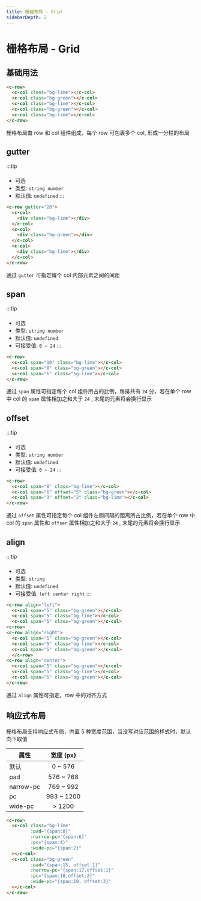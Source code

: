 ```yaml
---
title: 栅格布局 - Grid 
sidebarDepth: 2 
---
```

#  栅格布局 - Grid

基础用法
---

<gird-gird-demo></gird-gird-demo>

```html
<c-row>
  <c-col class="bg-lime"></c-col>
  <c-col class="bg-green"></c-col>
  <c-col class="bg-lime"></c-col>
  <c-col class="bg-green"></c-col>
  <c-col class="bg-lime"></c-col>
</c-row>
```

栅格布局由 row 和 col 组件组成，每个 row 可包裹多个 col, 形成一分栏的布局

gutter 
---

:::tip
####
* 可选
* 类型: `string number`
* 默认值: `undefined`
:::

<ClientOnly>
<gird-gird-gutter></gird-gird-gutter>
</ClientOnly>

```html
<c-row gutter="20">
  <c-col>
    <div class="bg-lime"></div>
  </c-col>
  <c-col>
    <div class="bg-green"></div>
  </c-col>
  <c-col>
    <div class="bg-lime"></div>
  </c-col>
</c-row>
```

通过 `gutter` 可指定每个 col 内部元素之间的间距

span
---

:::tip
####
* 可选
* 类型: `string number`
* 默认值: `undefined`
* 可接受值: `0 ~ 24`
:::

<ClientOnly>
<gird-gird-span></gird-gird-span>
</ClientOnly>

```html
<c-row>
  <c-col span="10" class="bg-lime"></c-col>
  <c-col span="8" class="bg-green"></c-col>
  <c-col span="6" class="bg-lime"></c-col>
</c-row>
```

通过 `span` 属性可指定每个 col 组件所占的比例，每排共有 `24` 分，若在单个 row 中 col 的 `span` 属性相加之和大于 `24` , 末尾的元素将会换行显示

offset
---

:::tip
####
* 可选
* 类型: `string number`
* 默认值: `undefined`
* 可接受值: `0 ~ 24`
:::

<ClientOnly>
<gird-gird-offset></gird-gird-offset>
</ClientOnly>

```html
<c-row>
  <c-col span="8" class="bg-lime"></c-col>
  <c-col span="6" offset="5" class="bg-green"></c-col>
  <c-col span="3" offset="2" class="bg-lime"></c-col>
</c-row>
```

通过 `offset` 属性可指定每个 col 组件左侧间隔的距离所占比例，若在单个 row 中 col 的 `span` 属性和 `offser` 属性相加之和大于 `24` , 末尾的元素将会换行显示

align 
---

:::tip
####
* 可选
* 类型: `string`
* 默认值: `undefined`
* 可接受值: `left center right`
:::

<ClientOnly>
<gird-gird-align></gird-gird-align>
</ClientOnly>

```html
<c-row align="left">
  <c-col span="5" class="bg-green"></c-col>
  <c-col span="5" class="bg-lime"></c-col>
  <c-col span="5" class="bg-green"></c-col>
<c-row>
<c-row align="right">
  <c-col span="5" class="bg-green"></c-col>
  <c-col span="5" class="bg-lime"></c-col>
  <c-col span="5" class="bg-green"></c-col>
  </c-row>
<c-row align="center">
  <c-col span="5" class="bg-green"></c-col>
  <c-col span="5" class="bg-lime"></c-col>
  <c-col span="5" class="bg-green"></c-col>
</c-row>
```

通过 `align` 属性可指定，row 中的对齐方式

响应式布局
---

栅格布局支持响应式布局，内置 5 种宽度范围，当没写对应范围的样式时，默认向下取值

| 属性        |  宽度 (px)          | 
| ------------- |:-------------:|
| 默认      | 0 ~ 576 |
| pad      | 576 ~ 768     |
| narrow-pc | 769 ~ 992      |
| pc | 993 ~ 1200      |
| wide-pc | > 1200      |


<ClientOnly>
<gird-gird-responsive></gird-gird-responsive>
</ClientOnly>

```html
<c-row>
  <c-col class="bg-lime"
         :pad="{span:8}"
         :narrow-pc="{span:6}"
         :pc="{span:4}"
         :wide-pc="{span:2}"
  ></c-col>
  <c-col class="bg-green"
         :pad="{span:15, offset:1}"
         :narrow-pc="{span:17,offset:1}"
         :pc="{span:18,offset:2}"
         :wide-pc="{span:19, offset:3}"
  ></c-col>
</c-row>
```
